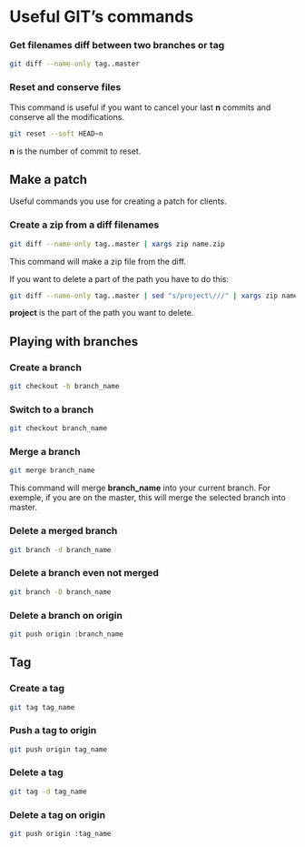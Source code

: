# Useful GIT’s commands

### Get filenames diff between two branches or tag
```bash
git diff --name-only tag..master
```

### Reset and conserve files
This command is useful if you want to cancel your last **n** commits and conserve all the modifications.

```bash
git reset --soft HEAD~n
```

**n** is the number of commit to reset.

## Make a patch

Useful commands you use for creating a patch for clients.

### Create a zip from a diff filenames
```bash
git diff --name-only tag..master | xargs zip name.zip
```

This command will make a zip file from the diff.

If you want to delete a part of the path you have to do this:

```bash
git diff --name-only tag..master | sed "s/project\///" | xargs zip name.zip
```

**project** is the part of the path you want to delete.

## Playing with branches

### Create a branch
```bash
git checkout -b branch_name
```

### Switch to a branch
```bash
git checkout branch_name
```

### Merge a branch
```bash
git merge branch_name
```

This command will merge **branch_name** into your current branch.
For exemple, if you are on the master, this will merge the selected branch into master.

### Delete a merged branch
```bash
git branch -d branch_name
```

### Delete a branch even not merged
```bash
git branch -D branch_name
```

### Delete a branch on origin
```bash
git push origin :branch_name
```

## Tag

### Create a tag
```bash
git tag tag_name
```

### Push a tag to origin
```bash
git push origin tag_name
```

### Delete a tag
```bash
git tag -d tag_name
```

### Delete a tag on origin
```bash
git push origin :tag_name
```
